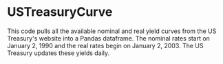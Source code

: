 # USTreasuryCurve
This code pulls all the available nominal and real yield curves from the US Treasury's website into a Pandas dataframe. The nominal rates start on January 2, 1990 and the real rates begin on January 2, 2003. The US Treasury updates these yields daily.
